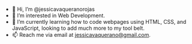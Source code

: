 - 👋 Hi, I’m @jessicavaqueranorojas
- 👀 I’m interested in Web Development.
- 🌱 I’m currently learning how to code webpages using HTML, CSS, and JavaScript, looking to add much more to my tool belt.
- 📫 Reach me via email at jessicavaquerano@gmail.com.

<!---
jessicavaqueranorojas/jessicavaqueranorojas is a ✨ special ✨ repository because its `README.md` (this file) appears on your GitHub profile.
You can click the Preview link to take a look at your changes.
--->
